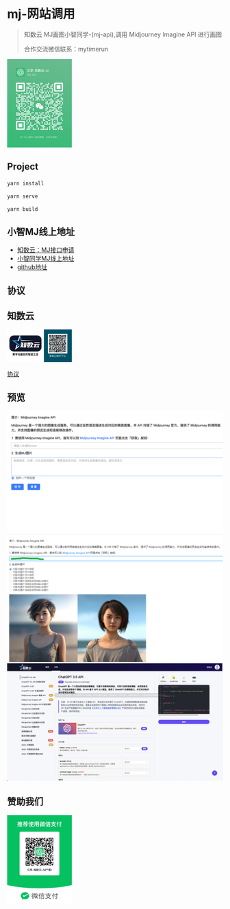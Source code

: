 # mj-网站调用
> 知数云 MJ画图小智同学-(mj-api),调用  Midjourney Imagine API 进行画图
> 
> 合作交流微信联系：mytimerun

<img src="./doc/code2.jpg"   width="30%">

## Project 
```
yarn install
```
```
yarn serve
```
```
yarn build
```
## 小智MJ线上地址
- [知数云：MJ接口申请](https://auth.zhishuyun.com/auth/login?inviter_id=b01a5684-a3e4-43d6-a7c1-61105ccf9a8c&redirect=https://data.zhishuyun.com)
- [小智同学MJ线上地址](https://mj.lz300.cn/)
- [github地址](https://github.com/hbqjzx/mjxiaozhi)

## 协议

## 知数云
<img src="./doc/myzhishuyun.jpg" width="30%">

[协议](./LICENSE.md)
## 预览
![](./doc/preview0.png)
![](./doc/preview1.png)
![](./doc/preview2.png)

## 赞助我们
<img src="./doc/code.jpg"   width="30%">
